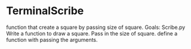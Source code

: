 # TerminalScribe
function that create a square by passing size of square.
Goals:
Scribe.py
Write a function to draw a square.
Pass in the size of square.
define a function with passing the arguments.
